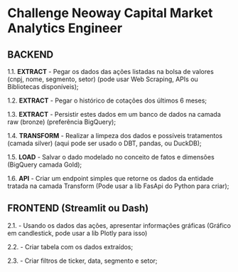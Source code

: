 # Challenge Neoway Capital Market Analytics Engineer

## BACKEND

1.1. **EXTRACT** - Pegar os dados das ações listadas na bolsa de valores (cnpj, nome, segmento, setor) (pode usar Web Scraping, APIs ou Bibliotecas disponíveis);

1.2. **EXTRACT** - Pegar o histórico de cotações dos últimos 6 meses;

1.3. **EXTRACT** - Persistir estes dados em um banco de dados na camada raw (bronze) (preferência BigQuery);

1.4. **TRANSFORM** - Realizar a limpeza dos dados e possíveis tratamentos (camada silver) (aqui pode ser usado o DBT, pandas, ou DuckDB);

1.5. **LOAD** - Salvar o dado modelado no conceito de fatos e dimensões (BigQuery camada Gold);

1.6. **API** - Criar um endpoint simples que retorne os dados da entidade tratada na camada Transform (Pode usar a lib FasApi do Python para criar);

## FRONTEND (Streamlit ou Dash)

2.1. - Usando os dados das ações, apresentar informações gráficas (Gráfico em candlestick, pode usar a lib Plotly para isso)

2.2. - Criar tabela com os dados extraídos;

2.3. - Criar filtros de ticker, data, segmento e setor;
